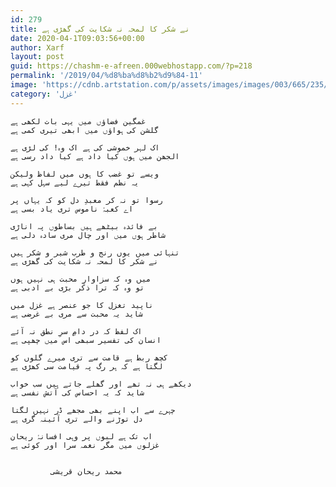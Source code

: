 ```yaml
---
id: 279
title: نے شکر کا لمحہ نہ شکایت کی گھڑی ہے
date: 2020-04-1T09:03:56+00:00
author: Xarf
layout: post
guid: https://chashm-e-afreen.000webhostapp.com/?p=218
permalink: '/2019/04/%d8%ba%d8%b2%d9%84-11'
image: 'https://cdnb.artstation.com/p/assets/images/images/003/665/235/large/rupam-c-tig-the-secret-temple-of-shiva-6-the-king-of-all-temples-v3.jpg?1476199903'
category: 'غزل'
---
```


    غمگین فضاؤں میں یہی بات لکھی ہے
    گلشن کی ہواؤں میں ابھی تیری کمی ہے

    اک لہر خموشی کی ہے اک وہ! کی لڑی ہے
    الجھن میں ہوں کیا داد ہے کیا داد رسی ہے

    ویسے تو غضب کا ہوں میں لفاظ ولیکن
    یہ نظم فقط تیرے لیے سہل کہی ہے

    رسوا تو نہ کر معبدِ دل کو کہ یہاں پر
    اے کعبۂ ناموس تری یاد بسی ہے

    بے فائدہ بیٹھے ہیں بساطوں پہ اناڑی
    شاطر ہوں میں اور چال مری سادہ دلی ہے

    تنہائی میں یوں رنج و طرب شیر و شکر ہیں
    نے شکر کا لمحہ نہ شکایت کی گھڑی ہے

    میں وہ کہ سزاوارِ محبت ہی نہیں ہوں
    تو وہ کہ ترا ذکر بڑی بے ادبی ہے

    ناپید تغزل کا جو عنصر ہے غزل میں
    شاید یہ محبت سے مری بے غرضی ہے

    اک لفظ کہ در دامِ سرِ نطق نہ آئے
    انسان کی تفسیر سبھی اس میں چھپی ہے

    کچھ ربط ہے قامت سے تری میرے گلوں کو
    لگتا ہے کہ ہر رگ پہ قیامت سی کھڑی ہے

    دیکھے ہی نہ تھے اور گھلے جاتے ہیں سب خواب
    شاید کہ یہ احساس کی آتش نفسی ہے

    چہرے سے اب اپنے بھی مجھے ڈر نہیں لگتا
    دل توڑنے والے تری آئینہ گری ہے

    اب تک ہے لبوں پر وہی افسانۂ ریحان
    غزلوں میں مگر نغمہ سرا اور کوئی ہے 


             محمد ریحان قریشی
